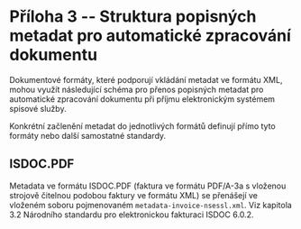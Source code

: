 # Příloha 3 -- Struktura popisných metadat pro automatické zpracování dokumentu

Dokumentové formáty, které podporují vkládání metadat ve formátu XML,
mohou využít následující schéma pro přenos popisných metadat pro
automatické zpracování dokumentu při příjmu elektronickým systémem
spisové služby.

Konkrétní začlenění metadat do jednotlivých formátů definují
přímo tyto formáty nebo další samostatné standardy.

## ISDOC.PDF

Metadata ve formátu ISDOC.PDF (faktura ve formátu PDF/A-3a s vloženou
strojově čitelnou podobou faktury ve formátu XML) se přenášejí ve
vloženém soboru pojmenovaném `metadata-invoice-nsessl.xml`. Viz
kapitola 3.2 Národního standardu pro elektronickou fakturaci
ISDOC 6.0.2.
